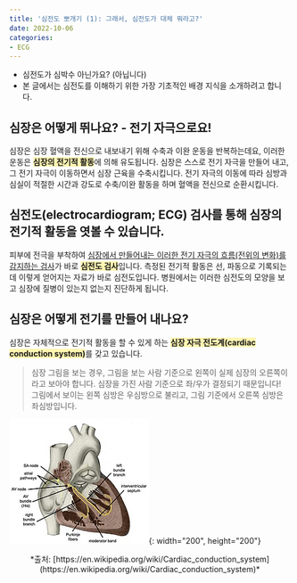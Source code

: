 ```yaml
---
title: '심전도 뽀개기 (1): 그래서, 심전도가 대체 뭐라고?'
date: 2022-10-06
categories:
- ECG
---
```


- 심전도가 심박수 아닌가요? (아닙니다)
- 본 글에서는 심전도를 이해하기 위한 가장 기초적인 배경 지식을 소개하려고 합니다.

<!-- more -->

## 심장은 어떻게 뛰나요? - 전기 자극으로요!
심장은 심장 혈액을 전신으로 내보내기 위해 수축과 이완 운동을 반복하는데요, 이러한 운동은 <strong><span style="background-color: #fff5b1">심장의 전기적 활동</span></strong>에 의해 유도됩니다. 심장은 스스로 전기 자극을 만들어 내고, 그 전기 자극이 이동하면서 심장 근육을 수축시킵니다. 전기 자극의 이동에 따라 심방과 심실이 적절한 시간과 강도로 수축/이완 활동을 하며 혈액을 전신으로 순환시킵니다.

## 심전도(electrocardiogram; ECG) 검사를 통해 심장의 전기적 활동을 엿볼 수 있습니다.
피부에 전극을 부착하여 <u>심장에서 만들어내는 이러한 전기 자극의 흐름(전위의 변화)를 감지하는 검사</u>가 바로 <strong><span style="background-color: #fff5b1">심전도 검사</span></strong>입니다. 측정된 전기적 활동은 선, 파동으로 기록되는데 이렇게 얻어지는 자료가 바로 심전도입니다. 병원에서는 이러한 심전도의 모양을 보고 심장에 질병이 있는지 없는지 진단하게 됩니다.

## 심장은 어떻게 전기를 만들어 내나요? 
심장은 자체적으로 전기적 활동을 할 수 있게 하는 <strong><span style="background-color: #fff5b1">심장 자극 전도계(cardiac conduction system)</span></strong>를 갖고 있습니다.

> 심장 그림을 보는 경우, 그림을 보는 사람 기준으로 왼쪽이 실제 심장의 오른쪽이라고 보아야 합니다. 심장을 가진 사람 기준으로 좌/우가 결정되기 때문입니다! 그림에서 보이는 왼쪽 심방은 우심방으로 불리고, 그림 기준에서 오른쪽 심방은 좌심방입니다. 

![](../assets/images/ecg1_ccs.jpeg){: width="200", height="200"}
<center>*출처: [https://en.wikipedia.org/wiki/Cardiac_conduction_system](https://en.wikipedia.org/wiki/Cardiac_conduction_system)*</center>